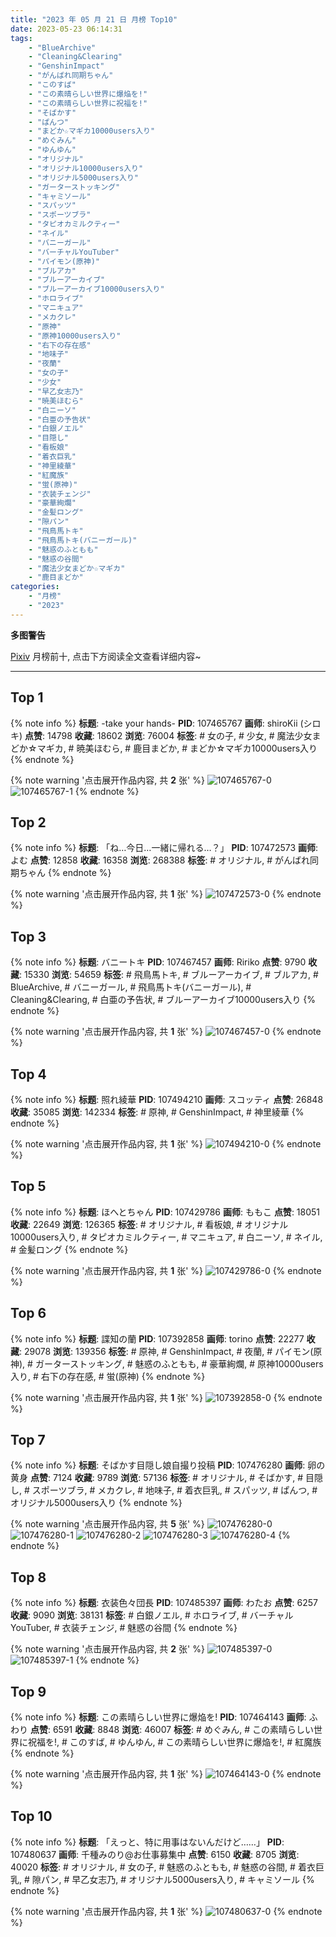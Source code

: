 ```yaml
---
title: "2023 年 05 月 21 日 月榜 Top10"
date: 2023-05-23 06:14:31
tags:
    - "BlueArchive"
    - "Cleaning&Clearing"
    - "GenshinImpact"
    - "がんばれ同期ちゃん"
    - "このすば"
    - "この素晴らしい世界に爆焔を!"
    - "この素晴らしい世界に祝福を!"
    - "そばかす"
    - "ぱんつ"
    - "まどか☆マギカ10000users入り"
    - "めぐみん"
    - "ゆんゆん"
    - "オリジナル"
    - "オリジナル10000users入り"
    - "オリジナル5000users入り"
    - "ガーターストッキング"
    - "キャミソール"
    - "スパッツ"
    - "スポーツブラ"
    - "タピオカミルクティー"
    - "ネイル"
    - "バニーガール"
    - "バーチャルYouTuber"
    - "パイモン(原神)"
    - "ブルアカ"
    - "ブルーアーカイブ"
    - "ブルーアーカイブ10000users入り"
    - "ホロライブ"
    - "マニキュア"
    - "メカクレ"
    - "原神"
    - "原神10000users入り"
    - "右下の存在感"
    - "地味子"
    - "夜蘭"
    - "女の子"
    - "少女"
    - "早乙女志乃"
    - "暁美ほむら"
    - "白ニーソ"
    - "白亜の予告状"
    - "白銀ノエル"
    - "目隠し"
    - "看板娘"
    - "着衣巨乳"
    - "神里綾華"
    - "紅魔族"
    - "蛍(原神)"
    - "衣装チェンジ"
    - "豪華絢爛"
    - "金髪ロング"
    - "隙パン"
    - "飛鳥馬トキ"
    - "飛鳥馬トキ(バニーガール)"
    - "魅惑のふともも"
    - "魅惑の谷間"
    - "魔法少女まどか☆マギカ"
    - "鹿目まどか"
categories:
    - "月榜"
    - "2023"
---
```


<i class="fa fa-triangle-exclamation"></i>**多图警告**<i class="fa fa-triangle-exclamation"></i>

[Pixiv](https://www.pixiv.net/) 月榜前十, 点击下方阅读全文查看详细内容~

<!-- more -->

---

## Top 1

{% note info %}
**标题**: -take your hands-
**PID**: 107465767 **画师**: shiroKii (シロキ)
**点赞**: 14798 **收藏**: 18602 **浏览**: 76004
**标签**: # 女の子, # 少女, # 魔法少女まどか☆マギカ, # 暁美ほむら, # 鹿目まどか, # まどか☆マギカ10000users入り
{% endnote %}

{% note warning '点击展开作品内容, 共 **2** 张' %}
![107465767-0](https://i.pixiv.re/img-original/img/2023/04/24/00/38/12/107465767_p0.png)
![107465767-1](https://i.pixiv.re/img-original/img/2023/04/24/00/38/12/107465767_p1.png)
{% endnote %}

## Top 2

{% note info %}
**标题**: 「ね…今日…一緒に帰れる…？」
**PID**: 107472573 **画师**: よむ
**点赞**: 12858 **收藏**: 16358 **浏览**: 268388
**标签**: # オリジナル, # がんばれ同期ちゃん
{% endnote %}

{% note warning '点击展开作品内容, 共 **1** 张' %}
![107472573-0](https://i.pixiv.re/img-original/img/2023/04/24/08/04/19/107472573_p0.png)
{% endnote %}

## Top 3

{% note info %}
**标题**: バニートキ
**PID**: 107467457 **画师**: Ririko
**点赞**: 9790 **收藏**: 15330 **浏览**: 54659
**标签**: # 飛鳥馬トキ, # ブルーアーカイブ, # ブルアカ, # BlueArchive, # バニーガール, # 飛鳥馬トキ(バニーガール), # Cleaning&Clearing, # 白亜の予告状, # ブルーアーカイブ10000users入り
{% endnote %}

{% note warning '点击展开作品内容, 共 **1** 张' %}
![107467457-0](https://i.pixiv.re/img-original/img/2023/04/24/01/35/35/107467457_p0.jpg)
{% endnote %}

## Top 4

{% note info %}
**标题**: 照れ綾華
**PID**: 107494210 **画师**: スコッティ
**点赞**: 26848 **收藏**: 35085 **浏览**: 142334
**标签**: # 原神, # GenshinImpact, # 神里綾華
{% endnote %}

{% note warning '点击展开作品内容, 共 **1** 张' %}
![107494210-0](https://i.pixiv.re/img-original/img/2023/04/25/00/00/51/107494210_p0.jpg)
{% endnote %}

## Top 5

{% note info %}
**标题**: ほへとちゃん
**PID**: 107429786 **画师**: ももこ
**点赞**: 18051 **收藏**: 22649 **浏览**: 126365
**标签**: # オリジナル, # 看板娘, # オリジナル10000users入り, # タピオカミルクティー, # マニキュア, # 白ニーソ, # ネイル, # 金髪ロング
{% endnote %}

{% note warning '点击展开作品内容, 共 **1** 张' %}
![107429786-0](https://i.pixiv.re/img-original/img/2023/04/23/01/29/41/107429786_p0.png)
{% endnote %}

## Top 6

{% note info %}
**标题**: 諜知の蘭
**PID**: 107392858 **画师**: torino
**点赞**: 22277 **收藏**: 29078 **浏览**: 139356
**标签**: # 原神, # GenshinImpact, # 夜蘭, # パイモン(原神), # ガーターストッキング, # 魅惑のふともも, # 豪華絢爛, # 原神10000users入り, # 右下の存在感, # 蛍(原神)
{% endnote %}

{% note warning '点击展开作品内容, 共 **1** 张' %}
![107392858-0](https://i.pixiv.re/img-original/img/2023/04/22/00/00/42/107392858_p0.jpg)
{% endnote %}

## Top 7

{% note info %}
**标题**: そばかす目隠し娘自撮り投稿
**PID**: 107476280 **画师**: 卵の黄身
**点赞**: 7124 **收藏**: 9789 **浏览**: 57136
**标签**: # オリジナル, # そばかす, # 目隠し, # スポーツブラ, # メカクレ, # 地味子, # 着衣巨乳, # スパッツ, # ぱんつ, # オリジナル5000users入り
{% endnote %}

{% note warning '点击展开作品内容, 共 **5** 张' %}
![107476280-0](https://i.pixiv.re/img-original/img/2023/04/24/12/37/42/107476280_p0.jpg)
![107476280-1](https://i.pixiv.re/img-original/img/2023/04/24/12/37/42/107476280_p1.jpg)
![107476280-2](https://i.pixiv.re/img-original/img/2023/04/24/12/37/42/107476280_p2.jpg)
![107476280-3](https://i.pixiv.re/img-original/img/2023/04/24/12/37/42/107476280_p3.jpg)
![107476280-4](https://i.pixiv.re/img-original/img/2023/04/24/12/37/42/107476280_p4.jpg)
{% endnote %}

## Top 8

{% note info %}
**标题**: 衣装色々団長
**PID**: 107485397 **画师**: わたお
**点赞**: 6257 **收藏**: 9090 **浏览**: 38131
**标签**: # 白銀ノエル, # ホロライブ, # バーチャルYouTuber, # 衣装チェンジ, # 魅惑の谷間
{% endnote %}

{% note warning '点击展开作品内容, 共 **2** 张' %}
![107485397-0](https://i.pixiv.re/img-original/img/2023/04/24/20/05/02/107485397_p0.png)
![107485397-1](https://i.pixiv.re/img-original/img/2023/04/24/20/05/02/107485397_p1.png)
{% endnote %}

## Top 9

{% note info %}
**标题**: この素晴らしい世界に爆焔を!
**PID**: 107464143 **画师**: ふわり
**点赞**: 6591 **收藏**: 8848 **浏览**: 46007
**标签**: # めぐみん, # この素晴らしい世界に祝福を!, # このすば, # ゆんゆん, # この素晴らしい世界に爆焔を!, # 紅魔族
{% endnote %}

{% note warning '点击展开作品内容, 共 **1** 张' %}
![107464143-0](https://i.pixiv.re/img-original/img/2023/04/24/00/01/33/107464143_p0.jpg)
{% endnote %}

## Top 10

{% note info %}
**标题**: 「えっと、特に用事はないんだけど……」
**PID**: 107480637 **画师**: 千種みのり@お仕事募集中
**点赞**: 6150 **收藏**: 8705 **浏览**: 40020
**标签**: # オリジナル, # 女の子, # 魅惑のふともも, # 魅惑の谷間, # 着衣巨乳, # 隙パン, # 早乙女志乃, # オリジナル5000users入り, # キャミソール
{% endnote %}

{% note warning '点击展开作品内容, 共 **1** 张' %}
![107480637-0](https://i.pixiv.re/img-original/img/2023/04/24/17/06/41/107480637_p0.jpg)
{% endnote %}
